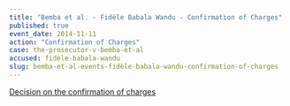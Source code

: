 ```yaml
---
title: "Bemba et al. - Fidèle Babala Wandu - Confirmation of Charges"
published: true
event_date: 2014-11-11
action: "Confirmation of Charges"
case: the-prosecutor-v-bemba-et-al
accused: fidèle-babala-wandu
slug: bemba-et-al-events-fidèle-babala-wandu-confirmation-of-charges
---
```


[Decision on the confirmation of charges](http://www.icc-cpi.int/iccdocs/doc/doc1857534.pdf)[](http://www.icc-cpi.int/en_menus/icc/situations%20and%20cases/situations/situation%20icc%200105/related%20cases/ICC-0105-0113/court-records/chambers/ptcII/Pages/749.aspx)


